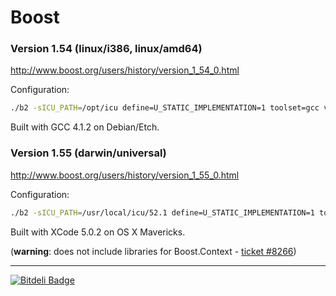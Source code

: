 Boost
=====

### Version 1.54 (linux/i386, linux/amd64)

http://www.boost.org/users/history/version_1_54_0.html

Configuration:

```bash
./b2 -sICU_PATH=/opt/icu define=U_STATIC_IMPLEMENTATION=1 toolset=gcc variant=release link=static threading=multi runtime-link=static stage release address-model=64 --layout=versioned cxxflags=-fPIC -j4
```

Built with GCC 4.1.2 on Debian/Etch.

### Version 1.55 (darwin/universal)

http://www.boost.org/users/history/version_1_55_0.html

Configuration:

```bash
./b2 -sICU_PATH=/usr/local/icu/52.1 define=U_STATIC_IMPLEMENTATION=1 toolset=darwin variant=release link=static threading=multi runtime-link=static stage release address-model=32_64 --layout=versioned cxxflags="-fPIC -mmacosx-version-min=10.6" -j4
```

Built with XCode 5.0.2 on OS X Mavericks.

(**warning**: does not include libraries for Boost.Context - [ticket #8266](https://svn.boost.org/trac/boost/ticket/8266 "ticket #8266"))

---
[![Bitdeli Badge](https://d2weczhvl823v0.cloudfront.net/cpp-libs/boost/trend.png)](https://bitdeli.com/free "Bitdeli Badge")
